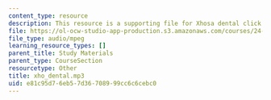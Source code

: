 ```yaml
---
content_type: resource
description: This resource is a supporting file for Xhosa dental click.
file: https://ol-ocw-studio-app-production.s3.amazonaws.com/courses/24-901-language-and-its-structure-i-phonology-fall-2010/e81c95d76eb57d36708999cc6c6cebc0_xho_dental.mp3
file_type: audio/mpeg
learning_resource_types: []
parent_title: Study Materials
parent_type: CourseSection
resourcetype: Other
title: xho_dental.mp3
uid: e81c95d7-6eb5-7d36-7089-99cc6c6cebc0
---
```

